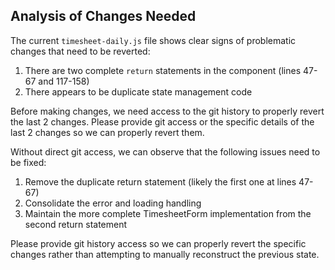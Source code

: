 ## Analysis of Changes Needed

The current `timesheet-daily.js` file shows clear signs of problematic changes that need to be reverted:

1. There are two complete `return` statements in the component (lines 47-67 and 117-158)
2. There appears to be duplicate state management code

Before making changes, we need access to the git history to properly revert the last 2 changes. Please provide git access or the specific details of the last 2 changes so we can properly revert them.

Without direct git access, we can observe that the following issues need to be fixed:
1. Remove the duplicate return statement (likely the first one at lines 47-67)
2. Consolidate the error and loading handling
3. Maintain the more complete TimesheetForm implementation from the second return statement

Please provide git history access so we can properly revert the specific changes rather than attempting to manually reconstruct the previous state.